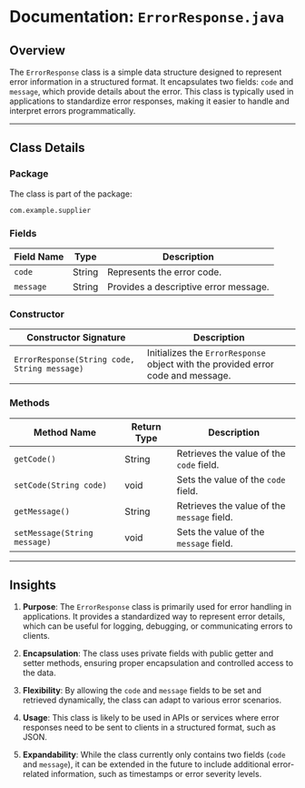 # Documentation: `ErrorResponse.java`

## Overview
The `ErrorResponse` class is a simple data structure designed to represent error information in a structured format. It encapsulates two fields: `code` and `message`, which provide details about the error. This class is typically used in applications to standardize error responses, making it easier to handle and interpret errors programmatically.

---

## Class Details

### Package
The class is part of the package:
```
com.example.supplier
```

### Fields
| Field Name | Type   | Description                          |
|------------|--------|--------------------------------------|
| `code`     | String | Represents the error code.          |
| `message`  | String | Provides a descriptive error message.|

### Constructor
| Constructor Signature                          | Description                                                                 |
|------------------------------------------------|-----------------------------------------------------------------------------|
| `ErrorResponse(String code, String message)`   | Initializes the `ErrorResponse` object with the provided error code and message.|

### Methods
| Method Name         | Return Type | Description                                                                 |
|---------------------|-------------|-----------------------------------------------------------------------------|
| `getCode()`         | String      | Retrieves the value of the `code` field.                                    |
| `setCode(String code)` | void      | Sets the value of the `code` field.                                         |
| `getMessage()`      | String      | Retrieves the value of the `message` field.                                 |
| `setMessage(String message)` | void | Sets the value of the `message` field.                                      |

---

## Insights

1. **Purpose**: The `ErrorResponse` class is primarily used for error handling in applications. It provides a standardized way to represent error details, which can be useful for logging, debugging, or communicating errors to clients.

2. **Encapsulation**: The class uses private fields with public getter and setter methods, ensuring proper encapsulation and controlled access to the data.

3. **Flexibility**: By allowing the `code` and `message` fields to be set and retrieved dynamically, the class can adapt to various error scenarios.

4. **Usage**: This class is likely to be used in APIs or services where error responses need to be sent to clients in a structured format, such as JSON.

5. **Expandability**: While the class currently only contains two fields (`code` and `message`), it can be extended in the future to include additional error-related information, such as timestamps or error severity levels.
